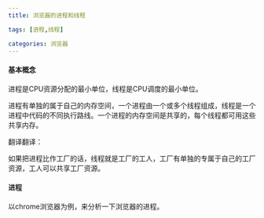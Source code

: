 ```yaml
---
title: 浏览器的进程和线程

tags: [进程,线程]

categories: 浏览器
---
```


#### 基本概念

进程是CPU资源分配的最小单位，线程是CPU调度的最小单位。

进程有单独的属于自己的内存空间，一个进程由一个或多个线程组成，线程是一个进程中代码的不同执行路线。一个进程的内存空间是共享的，每个线程都可用这些共享内存。

翻译翻译：

如果把进程比作工厂的话，线程就是工厂的工人，工厂有单独的专属于自己的工厂资源，工人可以共享工厂资源。



#### 进程

以chrome浏览器为例，来分析一下浏览器的进程。
